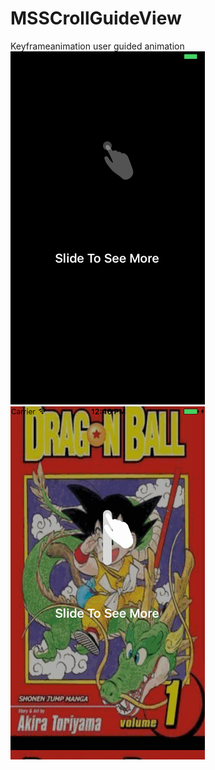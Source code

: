 # MSSCrollGuideView  
Keyframeanimation user guided animation  
![image](MSSCrollGuideView2.gif) 
![image](MSSCrollGuideView.gif)  

